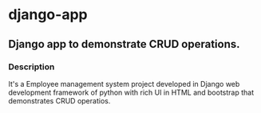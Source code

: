 # django-app
## Django app to demonstrate CRUD operations.
### Description
It's a Employee management system project developed in Django web development framework of python with 
rich UI in HTML and bootstrap that demonstrates CRUD operatios.
